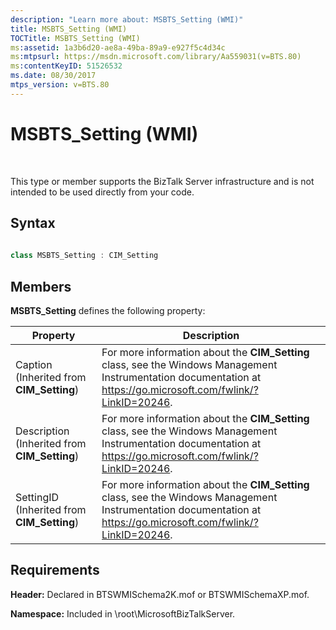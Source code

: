 ```yaml
---
description: "Learn more about: MSBTS_Setting (WMI)"
title: MSBTS_Setting (WMI)
TOCTitle: MSBTS_Setting (WMI)
ms:assetid: 1a3b6d20-ae8a-49ba-89a9-e927f5c4d34c
ms:mtpsurl: https://msdn.microsoft.com/library/Aa559031(v=BTS.80)
ms:contentKeyID: 51526532
ms.date: 08/30/2017
mtps_version: v=BTS.80
---
```


# MSBTS\_Setting (WMI)

 

This type or member supports the BizTalk Server infrastructure and is not intended to be used directly from your code.

## Syntax

```C#
  
class MSBTS_Setting : CIM_Setting  
```

## Members

**MSBTS\_Setting** defines the following property:

<table>
<thead>
<tr class="header">
<th>Property</th>
<th>Description</th>
</tr>
</thead>
<tbody>
<tr class="odd">
<td>Caption (Inherited from <strong>CIM_Setting</strong>)</td>
<td>For more information about the <strong>CIM_Setting</strong> class, see the Windows Management Instrumentation documentation at <a href="/windows/win32/cimwin32prov/cim-setting">https://go.microsoft.com/fwlink/?LinkID=20246</a>.</td>
</tr>
<tr class="even">
<td>Description (Inherited from <strong>CIM_Setting</strong>)</td>
<td>For more information about the <strong>CIM_Setting</strong> class, see the Windows Management Instrumentation documentation at <a href="/windows/win32/cimwin32prov/cim-setting">https://go.microsoft.com/fwlink/?LinkID=20246</a>.</td>
</tr>
<tr class="odd">
<td>SettingID (Inherited from <strong>CIM_Setting</strong>)</td>
<td>For more information about the <strong>CIM_Setting</strong> class, see the Windows Management Instrumentation documentation at <a href="/windows/win32/cimwin32prov/cim-setting">https://go.microsoft.com/fwlink/?LinkID=20246</a>.</td>
</tr>
</tbody>
</table>


## Requirements

**Header:** Declared in BTSWMISchema2K.mof or BTSWMISchemaXP.mof.

**Namespace:** Included in \\root\\MicrosoftBizTalkServer.